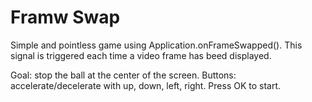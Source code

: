# Framw Swap
Simple and pointless game using Application.onFrameSwapped().
This signal is triggered each time a video frame has beed displayed.

Goal: stop the ball at the center of the screen.
Buttons: accelerate/decelerate with up, down, left, right. Press OK to start.
